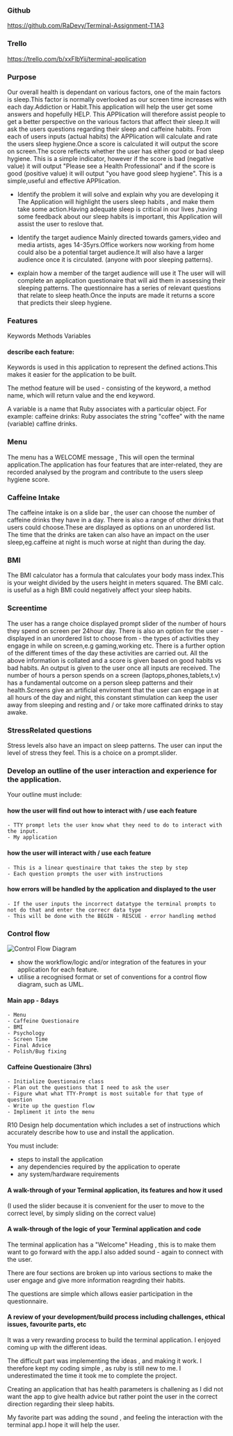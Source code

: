 ### Github

https://github.com/RaDevy/Terminal-Assignment-T1A3

### Trello

https://trello.com/b/xxFlbYij/terminal-application

### Purpose

Our overall health is dependant on various factors, one of the main factors is sleep.This factor is normally overlooked as our screen time increases with each day.Addiction or Habit.This application will help the user get some answers and hopefully HELP.
This APPlication will therefore assist people to get a better perspective on the various factors that affect their sleep.It will ask the users questions regarding their sleep and caffeine habits. From each of users inputs (actual habits) the APPlication will calculate and rate the users sleep hygiene.Once a score is calculated it will output the score on screen.The score reflects whether
the user has either good or bad sleep hygiene. This is a simple indicator, however if  the score is bad (negative value) it will output "Please see a Health  Professional" and if the score is good (positive value) it will output "you have good sleep hygiene". This is a simple,useful and effective APPlication.



- Identify the problem it will solve and explain why you are developing it
The Application will highlight the users sleep habits , and make them take some action.Having adequate sleep is critical in our lives ,having some feedback about our sleep habits is important, this Application will assist the user to reslove that.

- Identify the target audience
Mainly directed towards gamers,video and media artists, ages 14-35yrs.Office workers now working from home could also be a potential target audience.It will also have a larger audience once it is circulated. (anyone with poor sleeping patterns).

- explain how a member of the target audience will use it
The user will will complete an application questionaire that will aid them in assessing their sleeping patterns. The questionnaire has a series of relevant questions that relate to sleep heath.Once the inputs are made it returns a score that predicts their sleep hygiene.


### Features

Keywords
Methods
Variables

#### describe each feature:

Keywords is used in this application to represent the defined actions.This makes it easier for the application to be built.

The method feature will be used - consisting of the  keyword, a method name, which will return value and the end keyword. 

A variable is a name that Ruby associates with a particular object. For example: caffeine drinks: Ruby associates the string "coffee" with the name (variable) caffine drinks.


### Menu
The menu has a WELCOME message , This will open the terminal application.The application has four features that are inter-related, they are recorded analysed by the program and contribute to the users sleep hygiene score.

### Caffeine Intake
The caffeine intake is on a slide bar , the user can choose the number of caffeine drinks they have in a day.
There is also a range of other drinks that users could choose.These are displayed as options on an unordered list.
The time that the drinks are taken can also have an impact on the user sleep,eg.caffeine at night is much worse at night than during the day.

### BMI
The BMI calculator has a formula that calculates your body mass index.This is your weight divided by the users height in meters squared.
The BMI calc. is useful as a high BMI could negatively affect your sleep habits.


### Screentime
The user has a range choice displayed prompt slider of the number of hours they  spend on screen per 24hour day.
There is also an option for the user - displayed in an unordered list to choose from - the types of activities they engage in while on screen,e.g gaming,working etc.
There is a further option of the different times of the day these activities are carried out.
All the above information is collated and a score is given based on good habits vs bad habits.
An output is given to the user once all inputs are received.
The number of hours a person spends on a screen (laptops,phones,tablets,t.v) has a fundamental outcome on a person sleep patterns and their health.Screens give an artificial enviroment that the user can engage in at all hours of the day and night, this constant stimulation can keep the user away from sleeping and resting and / or take more caffinated drinks to stay awake.


### StressRelated questions
Stress levels also have an impact on sleep patterns.
The user can input the level of stress they feel. This is a choice on a prompt.slider.

### Develop an outline of the user interaction and experience for the application.

Your outline must include:
 #### how the user will find out how to interact with / use each feature
    - TTY prompt lets the user know what they need to do to interact with the input.
    - My application 
 #### how the user will interact with / use each feature
    - This is a linear questinaire that takes the step by step
    - Each question prompts the user with instructions
 #### how errors will be handled by the application and displayed to the user	
    - If the user inputs the incorrect datatype the terminal prompts to not do that and enter the correcr data type
    - This will be done with the BEGIN - RESCUE - error handling method

### Control flow

![Control Flow Diagram](docs/ControlFLowDiagram.png)

- show the workflow/logic and/or integration of the features in your application for each feature.
- utilise a recognised format or set of conventions for a control flow diagram, such as UML.	

#### Main app - 8days
    - Menu
    - Caffeine Questionaire
    - BMI 
    - Psychology
    - Screen Time
    - Final Advice
    - Polish/Bug fixing

#### Caffeine Questionaire (3hrs)
    - Initialize Questionaire class
    - Plan out the questions that I need to ask the user
    - Figure what what TTY-Prompt is most suitable for that type of question
    - Write up the question flow 
    - Impliment it into the menu


R10	Design help documentation which includes a set of instructions which accurately describe how to use and install the application.

You must include:
- steps to install the application
- any dependencies required by the application to operate
- any system/hardware requirements

#### A walk-through of your Terminal application, its features and how it used
(I used the slider because it is convenient for the user to move to the correct level, by simply sliding on the correct value)


#### A walk-through of the logic of your Terminal application and code
The terminal application has a "Welcome" Heading , this is to make them want to go forward with the app.I also added sound - again to connect with the user.

There are four sections are broken up into various sections to make the user engage and give more information reagrding their habits.

The questions are simple which allows easier participation in the questionnaire.

#### A review of your development/build process including challenges, ethical issues, favourite parts, etc

It was a very rewarding process to build the terminal application.
I enjoyed coming up with the different ideas.

The difficult part was implementing the ideas , and making it work.
I therefore kept my coding simple , as ruby is still new to me. 
I underestimated the time it took me to complete the project.

Creating an application that has health parameters is challening as I did not want the app to give health advice but rather point the user in the correct direction regarding their sleep habits.

My favorite part was adding the sound , and feeling the interaction with the terminal app.I hope it will help the user.



